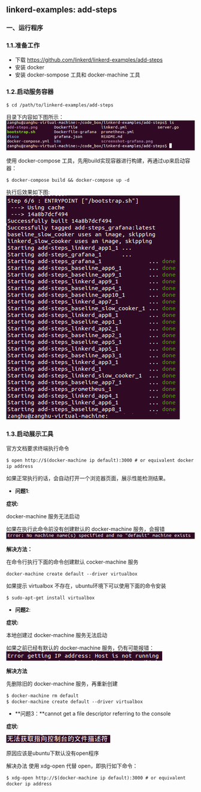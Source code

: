 ## linkerd-examples: add-steps

### 一、运行程序

### 1.1.准备工作

* 下载 https://github.com/linkerd/linkerd-examples/add-steps
* 安装 docker
* 安装 docker-sompose 工具和 docker-machine 工具

### 1.2.启动服务容器

```shell
$ cd /path/to/linkerd-examples/add-steps 
```

目录下内容如下图所示：
![](/assets/linkerd001_001.png)

使用 docker-compose 工具，先用build实现容器进行构建，再通过up来启动容器：

```shell
$ docker-compose build && docker-compose up -d
```

执行后效果如下图:
![](/assets/linkerd001_002.png)

### 1.3.启动展示工具

官方文档要求终端执行命令

```shell
$ open http://$(docker-machine ip default):3000 # or equivalent docker ip address
```

如果正常执行的话，会自动打开一个浏览器页面，展示性能检测结果。

* **问题1**: 

**症状:**

docker-machine 服务无法启动

如果在执行此命令前没有创建默认的 docker-machine 服务，会报错
![](/assets/linkerd001_003.PNG)

**解决方法：**

在命令行执行下面的命令创建默认 cocker-machine 服务
```shell
docker-machine create default --driver virtualbox
```
如果提示 virtualbox 不存在，ubuntu环境下可以使用下面的命令安装
```shell
$ sudo-apt-get install virtualbox
```

* **问题2**: 

**症状:**

本地创建过 docker-machine 服务无法启动

如果之前已经有默认的 docker-machine 服务，仍有可能报错：
![](/assets/linkerd001_004.PNG)

**解决方法**

先删除旧的 docker-machine 服务，再重新创建
```shell
$ docker-machine rm default
$ docker-machine create default --driver virtualbox
```

* **问题3：**cannot get a file descriptor referring to the console

**症状:**

![](/assets/linkerd001_005.PNG)

原因应该是ubuntu下默认没有open程序

解决办法
使用 xdg-open 代替 open，即执行如下命令：
```shell
$ xdg-open http://$(docker-machine ip default):3000 # or equivalent docker ip address
```